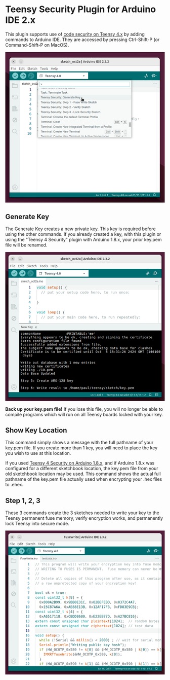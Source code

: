# Teensy Security Plugin for Arduino IDE 2.x

This plugin supports use of [code security on Teensy 4.x](https://www.pjrc.com/teensy/td_code_security.html) by adding commands to Arduino IDE.  They are accessed by pressing Ctrl-Shift-P (or Command-Shift-P on MacOS).

![](img/screenshot_commands.png)

## Generate Key

The Generate Key creates a new private key.  This key is required before using the other commands.  If you already created a key, with this plugin or using the "Teensy 4 Security" plugin with Arduino 1.8.x, your prior key.pem file will be renamed.

![](img/screenshot_keygen.png)

**Back up your key.pem file!**  If you lose this file, you will no longer be able to compile programs which will run on all Teensy boards locked with your key.

## Show Key Location

This command simply shows a message with the full pathname of your key.pem file.  If you create more than 1 key, you will need to place the key you wish to use at this location.

If you used [Teensy 4 Security on Arduino 1.8.x](https://github.com/PaulStoffregen/secure_plugin), and if Arduino 1.8.x was configured for a different sketchbook location, the key.pem file from your old sketchbook location may be used.  This command shows the actual full pathname of the key.pem file actually used when encrypting your .hex files to .ehex.

## Step 1, 2, 3

These 3 commands create the 3 sketches needed to write your key to the Teensy permanent fuse memory, verify encryption works, and permanently lock Teensy into secure mode.

![](img/screenshot_fusewrite.png)




